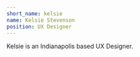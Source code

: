 ```yaml
---
short_name: kelsie
name: Kelsie Stevenson
position: UX Designer
---
```

Kelsie is an Indianapolis based UX Designer.
